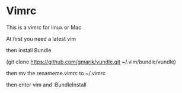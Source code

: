 Vimrc
=====

This is a vimrc for linux or Mac

At first you need a latest vim

then install Bundle

(git clone https://github.com/gmarik/vundle.git ~/.vim/bundle/vundle)

then mv the renameme.vimrc to ~/.vimrc


then enter vim and  :BundleInstall
